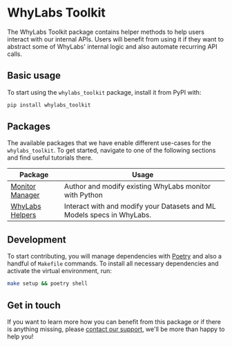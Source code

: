 # WhyLabs Toolkit

The WhyLabs Toolkit package contains helper methods to help users interact with our internal APIs. Users will benefit from using it if they want to abstract some of WhyLabs' internal logic and also automate recurring API calls.


## Basic usage
To start using the `whylabs_toolkit` package, install it from PyPI with:
```bash
pip install whylabs_toolkit
``` 

## Packages

The available packages that we have enable different use-cases for the `whylabs_toolkit`. To get started, navigate to one of the following sections and find useful tutorials there.

| Package             | Usage                |
|---------------------|----------------------|
| [Monitor Manager](https://github.com/whylabs/whylabs-toolkit/blob/mainline/whylabs_toolkit/monitor/manager/README.md) | Author and modify existing WhyLabs monitor with Python |
| [WhyLabs Helpers](https://github.com/whylabs/whylabs-toolkit/blob/mainline/whylabs_toolkit/helpers/README.md) | Interact with and modify your Datasets and ML Models specs in WhyLabs. |

## Development

To start contributing, you will manage dependencies with [Poetry](https://python-poetry.org/) and also a handful of `Makefile` commands. To install all necessary dependencies and activate the virtual environment, run:

```bash
make setup && poetry shell
```

## Get in touch
If you want to learn more how you can benefit from this package or if there is anything missing, please [contact our support](https://whylabs.ai/contact-us), we'll be more than happy to help you!